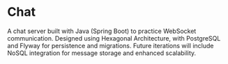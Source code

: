 # Chat
A chat server built with Java (Spring Boot) to practice WebSocket communication. Designed using Hexagonal Architecture, with PostgreSQL and Flyway for persistence and migrations. Future iterations will include NoSQL integration for message storage and enhanced scalability.
